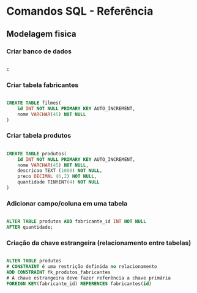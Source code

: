 # Comandos SQL - Referência
<!-- ________________________________________________________ -->
## Modelagem fisica
<!-- ______________________________________________________´__ -->
### Criar banco de dados

```sql

c
```
<!-- ______________________________________________________´__ -->
### Criar tabela fabricantes

```sql

CREATE TABLE filmes(
    id INT NOT NULL PRIMARY KEY AUTO_INCREMENT,
    nome VARCHAR(45) NOT NULL
)

```
<!-- ________________________________________________________________ -->
### Criar tabela produtos

```sql

CREATE TABLE produtos(
    id INT NOT NULL PRIMARY KEY AUTO_INCREMENT,
    nome VARCHAR(45) NOT NULL,
    descricao TEXT (1000) NOT NULL,
    preco DECIMAL (6,2) NOT NULL,
    quantidade TINYINT(4) NOT NULL
)

```
<!-- ______________________________________________________ -->
### Adicionar campo/coluna em uma tabela

```sql

ALTER TABLE produtos ADD fabricante_id INT NOT NULL
AFTER quantidade;

```
<!-- ______________________________________________________ -->
### Criação da chave estrangeira (relacionamento entre tabelas)

```sql

ALTER TABLE produtos
# CONSTRAINT é uma restrição definida no relacionamento
ADD CONSTRAINT fk_produtos_fabricantes
# A chave estrangeira deve fazer referência a chave primária
FOREIGN KEY(fabricante_id) REFERENCES fabricantes(id)

```
